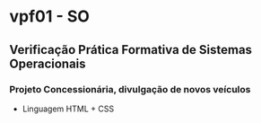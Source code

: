 # vpf01 - SO
## Verificação Prática Formativa de Sistemas Operacionais
### Projeto Concessionária, divulgação de novos veículos
- Linguagem HTML + CSS
